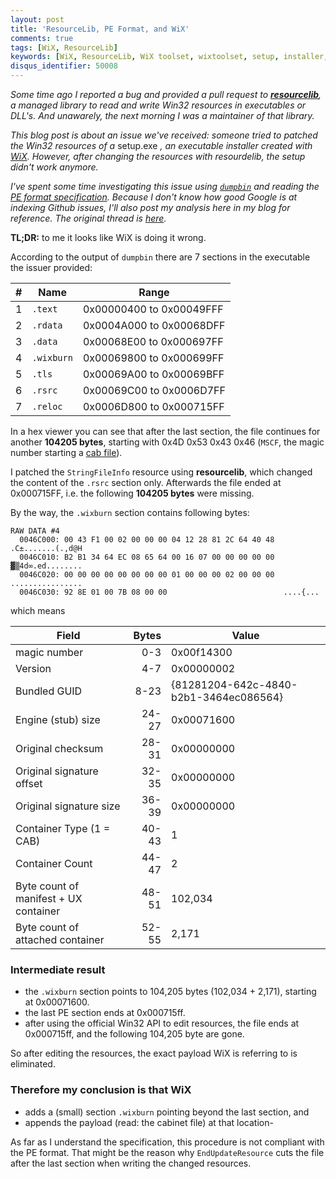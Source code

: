 ```yaml
---
layout: post
title: 'ResourceLib, PE Format, and WiX'
comments: true
tags: [WiX, ResourceLib]
keywords: [WiX, ResourceLib, WiX toolset, wixtoolset, setup, installer, resources, win32]
disqus_identifier: 50008
---
```


*Some time ago I reported a bug and provided a pull request to
[**resourcelib**](https://github.com/resourcelib/resourcelib), a managed
library to read and write Win32 resources in executables or DLL's.
And unawarely, the next morning I was a maintainer of that library.*

*This blog post is about an issue we've received: someone tried to
patched the Win32 resources of a* setup.exe *, an executable installer
created with [WiX](http://wixtoolset.org/). However, after changing
the resources with resourdelib, the setup didn't work anymore.*

*I've spent some time investigating this issue using [`dumpbin`](https://msdn.microsoft.com/de-de/library/756as972.aspx)
and reading the [PE format specification](https://msdn.microsoft.com/en-us/library/windows/desktop/ms680547(v=vs.85).aspx#section_table__section_headers_).
Because I don't know how good Google is at indexing Github issues, I'll
also post my analysis here in my blog for reference. The original
thread is [here](https://github.com/resourcelib/resourcelib/issues/19#issuecomment-350891529).*

**TL;DR:** to me it looks like WiX is doing it wrong.

According to the output of `dumpbin` there are 7 sections in the executable the issuer provided:

| # | Name | Range |
|---|--------|--------|
| 1 | `.text` | 0x00000400 to 0x00049FFF |
| 2 | `.rdata` | 0x0004A000 to 0x00068DFF |
| 3 | `.data` | 0x00068E00 to 0x000697FF |
| 4 | `.wixburn` | 0x00069800 to 0x000699FF |
| 5 | `.tls` | 0x00069A00 to 0x00069BFF |
| 6 | `.rsrc` | 0x00069C00 to 0x0006D7FF |
| 7 | `.reloc` | 0x0006D800 to 0x000715FF |

In a hex viewer you can see that after the last section, the file continues for another **104205 bytes**, starting with 0x4D 0x53 0x43 0x46 (`MSCF`, the magic number starting a [cab file](https://de.wikipedia.org/wiki/CAB_(Dateiformat))).

I patched the `StringFileInfo` resource using **resourcelib**, which changed the content of the `.rsrc` section only. Afterwards the file ended at 0x000715FF, i.e. the following **104205 bytes** were missing.

By the way, the `.wixburn` section contains following bytes:

```
RAW DATA #4
  0046C000: 00 43 F1 00 02 00 00 00 04 12 28 81 2C 64 40 48  .C±.......(.,d@H
  0046C010: B2 B1 34 64 EC 08 65 64 00 16 07 00 00 00 00 00  ▓▒4d∞.ed........
  0046C020: 00 00 00 00 00 00 00 00 01 00 00 00 02 00 00 00  ................
  0046C030: 92 8E 01 00 7B 08 00 00                          ....{...
```
which means

| Field | Bytes | Value |
|-------|------:|----------|
| magic number | 0-3 | 0x00f14300 |
| Version | 4-7 | 0x00000002 |
| Bundled GUID | 8-23 | {81281204-642c-4840-b2b1-3464ec086564} |
| Engine (stub) size | 24-27 | 0x00071600 |
| Original checksum | 28-31 | 0x00000000 |
| Original signature offset | 32-35 | 0x00000000 |
| Original signature size | 36-39 | 0x00000000 |
| Container Type (1 = CAB) | 40-43 | 1 |
| Container Count | 44-47 | 2 |
| Byte count of manifest + UX container | 48-51 | 102,034 |
| Byte count of attached container | 52-55 | 2,171 |

### Intermediate result

* the `.wixburn` section points to 104,205 bytes (102,034 + 2,171), starting at 0x00071600.
* the last PE section ends at 0x000715ff.
* after using the official Win32 API to edit resources, the file ends at 0x000715ff, and the following 104,205 byte are gone.

So after editing the resources, the exact payload WiX is referring to is eliminated.

### Therefore my conclusion is that WiX

* adds a (small) section `.wixburn` pointing beyond the last section, and
* appends the payload (read: the cabinet file) at that location-

As far as I understand the specification, this procedure is not compliant with the PE format. That might be the reason why `EndUpdateResource` cuts the file after the last section when writing the changed resources.